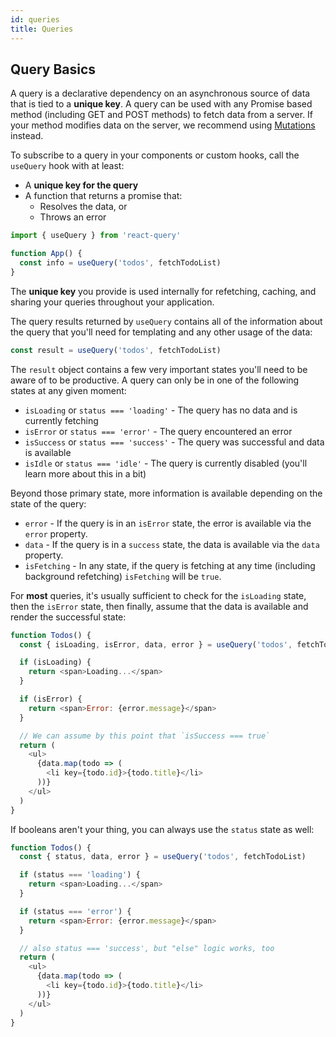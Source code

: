 ```yaml
---
id: queries
title: Queries
---
```


## Query Basics

A query is a declarative dependency on an asynchronous source of data that is tied to a **unique key**. A query can be used with any Promise based method (including GET and POST methods) to fetch data from a server. If your method modifies data on the server, we recommend using [Mutations](https://react-query.tanstack.com/docs/guides/mutations) instead.

To subscribe to a query in your components or custom hooks, call the `useQuery` hook with at least:

- A **unique key for the query**
- A function that returns a promise that:
  - Resolves the data, or
  - Throws an error

```js
import { useQuery } from 'react-query'

function App() {
  const info = useQuery('todos', fetchTodoList)
}
```

The **unique key** you provide is used internally for refetching, caching, and sharing your queries throughout your application.

The query results returned by `useQuery` contains all of the information about the query that you'll need for templating and any other usage of the data:

```js
const result = useQuery('todos', fetchTodoList)
```

The `result` object contains a few very important states you'll need to be aware of to be productive. A query can only be in one of the following states at any given moment:

- `isLoading` or `status === 'loading'` - The query has no data and is currently fetching
- `isError` or `status === 'error'` - The query encountered an error
- `isSuccess` or `status === 'success'` - The query was successful and data is available
- `isIdle` or `status === 'idle'` - The query is currently disabled (you'll learn more about this in a bit)

Beyond those primary state, more information is available depending on the state of the query:

- `error` - If the query is in an `isError` state, the error is available via the `error` property.
- `data` - If the query is in a `success` state, the data is available via the `data` property.
- `isFetching` - In any state, if the query is fetching at any time (including background refetching) `isFetching` will be `true`.

For **most** queries, it's usually sufficient to check for the `isLoading` state, then the `isError` state, then finally, assume that the data is available and render the successful state:

```js
function Todos() {
  const { isLoading, isError, data, error } = useQuery('todos', fetchTodoList)

  if (isLoading) {
    return <span>Loading...</span>
  }

  if (isError) {
    return <span>Error: {error.message}</span>
  }

  // We can assume by this point that `isSuccess === true`
  return (
    <ul>
      {data.map(todo => (
        <li key={todo.id}>{todo.title}</li>
      ))}
    </ul>
  )
}
```

If booleans aren't your thing, you can always use the `status` state as well:

```js
function Todos() {
  const { status, data, error } = useQuery('todos', fetchTodoList)

  if (status === 'loading') {
    return <span>Loading...</span>
  }

  if (status === 'error') {
    return <span>Error: {error.message}</span>
  }

  // also status === 'success', but "else" logic works, too
  return (
    <ul>
      {data.map(todo => (
        <li key={todo.id}>{todo.title}</li>
      ))}
    </ul>
  )
}
```
